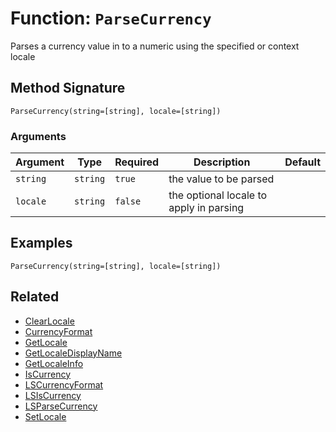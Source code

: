 [comment]: # (Note: This documentation is generated dynamically in the build process.  To modify the contents, change the javadoc on the _invoke method of the BIF class)

# Function: `ParseCurrency`

Parses a currency value in to a numeric using the specified or context locale

## Method Signature

```
ParseCurrency(string=[string], locale=[string])
```

### Arguments


| Argument | Type | Required | Description | Default |
|----------|------|----------|-------------|---------|
| `string` | `string` | `true` | the value to be parsed |  |
| `locale` | `string` | `false` | the optional locale to apply in parsing |  |

## Examples

```
ParseCurrency(string=[string], locale=[string])
```

## Related

  * [ClearLocale](./ClearLocale.md)
  * [CurrencyFormat](./CurrencyFormat.md)
  * [GetLocale](./GetLocale.md)
  * [GetLocaleDisplayName](./GetLocaleDisplayName.md)
  * [GetLocaleInfo](./GetLocaleInfo.md)
  * [IsCurrency](./IsCurrency.md)
  * [LSCurrencyFormat](./LSCurrencyFormat.md)
  * [LSIsCurrency](./LSIsCurrency.md)
  * [LSParseCurrency](./LSParseCurrency.md)
  * [SetLocale](./SetLocale.md)
